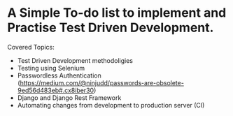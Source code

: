 # A Simple To-do list to implement and Practise Test Driven Development.

Covered Topics:

  * Test Driven Development methodoligies
  * Testing using Selenium
  * Passwordless Authentication (https://medium.com/@ninjudd/passwords-are-obsolete-9ed56d483eb#.cx8iber30)
  * Django and Django Rest Framework
  * Automating changes from development to production server (CI)
